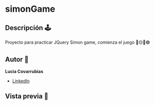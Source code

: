 # simonGame

## Descripción 🕹 
Proyecto para practicar JQuery 
Simon game, comienza el juego 🔵🟡🔴🟢

## Autor 🎀
**Lucia Covarrubias**
* [LinkedIn](https://www.linkedin.com/in/luciacovarrubias/)

## Vista previa 💽

